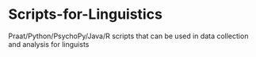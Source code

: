 # Scripts-for-Linguistics
Praat/Python/PsychoPy/Java/R scripts that can be used in data collection and analysis for linguists
